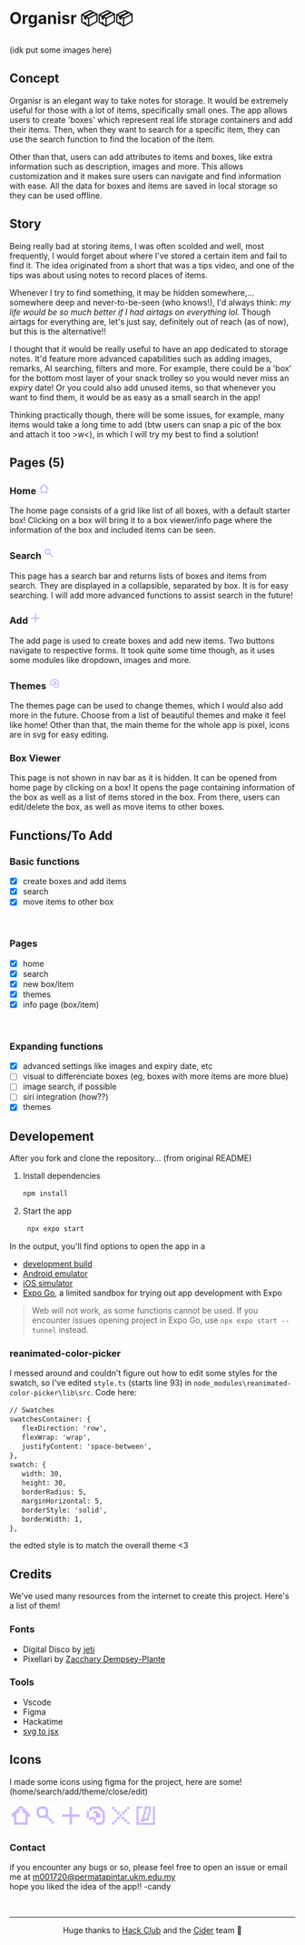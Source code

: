 # Organisr 📦📦📦

(idk put some images here)

## Concept
Organisr is an elegant way to take notes for storage. It would be extremely useful for those with a lot of items, specifically small ones. The app allows users to create 'boxes' which represent real life storage containers and add their items. Then, when they want to search for a specific item, they can use the search function to find the location of the item.

Other than that, users can add attributes to items and boxes, like extra information such as description, images and more. This allows customization and it makes sure users can navigate and find information with ease. All the data for boxes and items are saved in local storage so they can be used offline.

## Story
Being really bad at storing items, I was often scolded and well, most frequently, I would forget about where I've stored a certain item and fail to find it. The idea originated from a short that was a tips video, and one of the tips was about using notes to record places of items.

Whenever I try to find something, it may be hidden somewhere,... somewhere deep and never-to-be-seen (who knows!), I'd always think: *my life would be so much better if I had airtags on everything lol.* Though airtags for everything are, let's just say, definitely out of reach (as of now), but this is the alternative!!

I thought that it would be really useful to have an app dedicated to storage notes. It'd feature more advanced capabilities such as adding images, remarks, AI searching, filters and more. For example, there could be a 'box' for the bottom most layer of your snack trolley so you would never miss an expiry date! Or you could also add unused items, so that whenever you want to find them, it would be as easy as a small search in the app!

Thinking practically though, there will be some issues, for example, many items would take a long time to add (btw users can snap a pic of the box and attach it too >w<), in which I will try my best to find a solution!

## Pages (5)
### Home <img src="assets/images/home.svg" width="20px">
The home page consists of a grid like list of all boxes, with a default starter box! Clicking on a box will bring it to a box viewer/info page where the information of the box and included items can be seen.

### Search <img src="assets/images/search.svg" width="20px">
This page has a search bar and returns lists of boxes and items from search. They are displayed in a collapsible, separated by box. It is for easy searching. I will add more advanced functions to assist search in the future!

### Add <img src="assets/images/add-icon.svg" width="20px">
The add page is used to create boxes and add new items. Two buttons navigate to respective forms. It took quite some time though, as it uses some modules like dropdown, images and more.

### Themes <img src="assets/images/theme.svg" width="20px">
The themes page can be used to change themes, which I would also add more in the future. Choose from a list of beautiful themes and make it feel like home! Other than that, the main theme for the whole app is pixel, icons are in svg for easy editing.

### Box Viewer
This page is not shown in nav bar as it is hidden. It can be opened from home page by clicking on a box! It opens the page containing information of the box as well as a list of items stored in the box. From there, users can edit/delete the box, as well as move items to other boxes.

## Functions/To Add

### Basic functions

- [x] create boxes and add items
- [x] search
- [x] move items to other box

<br>

### Pages

- [x] home
- [x] search
- [x] new box/item
- [x] themes
- [x] info page (box/item)

<br>

### Expanding functions

- [x] advanced settings like images and expiry date, etc
- [ ] visual to differenciate boxes (eg, boxes with more items are more blue)
- [ ] image search, if possible
- [ ] siri integration (how??)
- [x] themes

## Developement
After you fork and clone the repository... (from original README)

1. Install dependencies

   ```bash
   npm install
   ```

2. Start the app

   ```bash
    npx expo start
   ```

In the output, you'll find options to open the app in a

- [development build](https://docs.expo.dev/develop/development-builds/introduction/)
- [Android emulator](https://docs.expo.dev/workflow/android-studio-emulator/)
- [iOS simulator](https://docs.expo.dev/workflow/ios-simulator/)
- [Expo Go](https://expo.dev/go), a limited sandbox for trying out app development with Expo

> Web will not work, as some functions cannot be used. If you encounter issues opening project in Expo Go, use `npx expo start --tunnel` instead.

### reanimated-color-picker
I messed around and couldn't figure out how to edit some styles for the swatch, so I've edited `style.ts` (starts line 93) in `node_modules\reanimated-color-picker\lib\src`. Code here:

```
// Swatches
swatchesContainer: {
   flexDirection: 'row',
   flexWrap: 'wrap',
   justifyContent: 'space-between',
},
swatch: {
   width: 30,
   height: 30,
   borderRadius: 5,
   marginHorizontal: 5,
   borderStyle: 'solid',
   borderWidth: 1,
},
```

the edted style is to match the overall theme <3

## Credits
We've used many resources from the internet to create this project. Here's a list of them!

### Fonts
- Digital Disco by [jeti](https://fontenddev.com/fonts/digital-disco/)
- Pixellari by [Zacchary Dempsey-Plante](https://www.dafont.com/pixellari.font)

### Tools
- Vscode
- Figma
- Hackatime
- [svg to jsx](https://react-svgr.com/playground/?native=true)

## Icons
I made some icons using figma for the project, here are some! (home/search/add/theme/close/edit)

<img src="assets/images/home.svg" width="40px">
<img src="assets/images/search.svg" width="40px">
<img src="assets/images/add-icon.svg" width="40px">
<img src="assets/images/theme.svg" width="40px">
<img src="assets/images/close.svg" width="40px">
<img src="assets/images/edit.svg" width="40px">

### Contact
if you encounter any bugs or so, please feel free to open an issue or email me at m001720@permatapintar.ukm.edu.my<br>
hope you liked the idea of the app!! -candy

<br>

---

<p align="center">Huge thanks to <a href="https://hackclub.com">Hack Club</a> and the <a href="https://cider.hackclub.com">Cider</a> team 💖</p>
